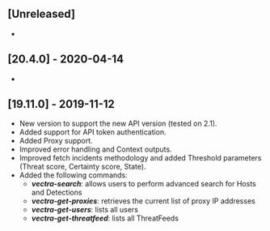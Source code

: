 ## [Unreleased]
-

## [20.4.0] - 2020-04-14
-


## [19.11.0] - 2019-11-12
  - New version to support the new API version (tested on 2.1).
  - Added support for API token authentication. 
  - Added Proxy support.
  - Improved error handling and Context outputs.
  - Improved fetch incidents methodology and added Threshold parameters (Threat score, Certainty score, State).
  - Added the following commands:
    - ***vectra-search***: allows users to perform advanced search for Hosts and Detections
    - ***vectra-get-proxies***: retrieves the current list of proxy IP addresses
    - ***vectra-get-users***: lists all users
    - ***vectra-get-threatfeed***: lists all ThreatFeeds

